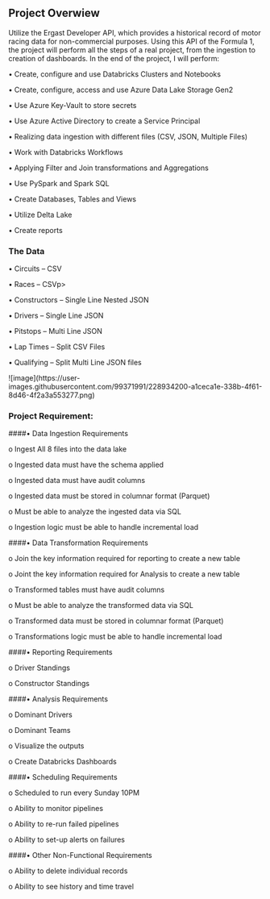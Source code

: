 ## Project Overwiew
Utilize the Ergast Developer API, which provides a historical record of motor racing data for non-commercial purposes. Using this API of the Formula 1,  the project will perform all the steps of a real project, from the ingestion to creation of dashboards. In the end of the project, I will perform:
<p>•  Create, configure and use Databricks Clusters and Notebooks<p>
<p>•	Create, configure, access and use Azure Data Lake Storage Gen2<p>
<p>•	Use Azure Key-Vault to store secrets<p>
<p>•	Use Azure Active Directory to create a Service Principal<p>
<p>•	Realizing data ingestion with different files (CSV, JSON, Multiple Files)<p>
<p>•	Work with Databricks Workflows<p>
<p>•	Applying Filter and Join transformations and Aggregations<p>
<p>•	Use PySpark and Spark SQL<p>
<p>•	Create Databases, Tables and Views<p>
<p>•	Utilize Delta Lake<p>
<p>•	Create reports<p>

### The Data
<p>•	Circuits – CSV<p>
<p>•	Races – CSVp>
<p>•	Constructors – Single Line Nested JSON<p>
<p>•	Drivers – Single Line JSON<p>
<p>•	Pitstops – Multi Line JSON<p>
<p>•	Lap Times – Split CSV Files<p>
<p>•	Qualifying – Split Multi Line JSON files<p>
![image](https://user-images.githubusercontent.com/99371991/228934200-a1ceca1e-338b-4f61-8d46-4f2a3a553277.png)

### Project Requirement:
####•	Data Ingestion Requirements
<p>o	Ingest All 8 files into the data lake<p>
<p>o	Ingested data must have the schema applied<p>
<p>o	Ingested data must have audit columns<p>
<p>o	Ingested data must be stored in columnar format (Parquet)<p>
<p>o	Must be able to analyze the ingested data via SQL<p>
<p>o	Ingestion logic must be able to handle incremental load<p>

####•	Data Transformation Requirements
<p>o	Join the key information required for reporting to create a new table<p>
<p>o	Joint the key information required for Analysis to create a new table<p>
<p>o	Transformed tables must have audit columns<p>
<p>o	Must be able to analyze the transformed data via SQL<p>
<p>o	Transformed data must be stored in columnar format (Parquet)<p>
<p>o	Transformations logic must be able to handle incremental load<p>

####•	Reporting Requirements
<p>o	Driver Standings<p>
<p>o	Constructor Standings<p>

####•	Analysis Requirements
<p>o	Dominant Drivers<p>
<p>o	Dominant Teams<p>
<p>o	Visualize the outputs<p>
<p>o	Create Databricks Dashboards<p>

####•	Scheduling Requirements
<p>o	Scheduled to run every Sunday 10PM<p>
<p>o	Ability to monitor pipelines<p>
<p>o	Ability to re-run failed pipelines<p>
<p>o	Ability to set-up alerts on failures<p>

####•	Other Non-Functional Requirements
<p>o	Ability to delete individual records<p>
<p>o	Ability to see history and time travel<p>
<po	Ability to roll back to a previous version><p>
